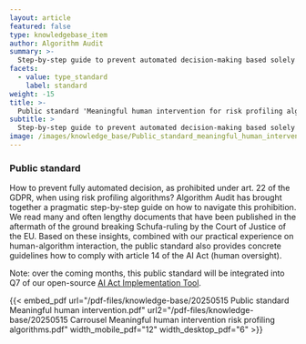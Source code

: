 ```yaml
---
layout: article
featured: false
type: knowledgebase_item
author: Algorithm Audit
summary: >-
  Step-by-step guide to prevent automated decision-making based solely on profiling
facets:
  - value: type_standard
    label: standard
weight: -15
title: >-
  Public standard 'Meaningful human intervention for risk profiling algorithms'
subtitle: >
  Step-by-step guide to prevent automated decision-making based solely on profiling
image: /images/knowledge_base/Public_standard_meaningful_human_intervention.png
---
```


### Public standard
How to prevent fully automated decision, as prohibited under art. 22 of the GDPR, when using risk profiling algorithms? Algorithm Audit has brought together a pragmatic step-by-step guide on how to navigate this prohibition. We read many and often lengthy documents that have been published in the aftermath of the ground breaking Schufa-ruling by the Court of Justice of the EU. Based on these insights, combined with our practical experience on human-algorithm interaction, the public standard also provides concrete guidelines how to comply with article 14 of the AI Act (human oversight).

Note: over the coming months, this public standard will be integrated into Q7 of our open-source [AI Act Implementation Tool](/technical-tools/implementation-tool/).

{{< embed_pdf url="/pdf-files/knowledge-base/20250515 Public standard Meaningful human intervention.pdf" url2="/pdf-files/knowledge-base/20250515 Carrousel Meaningful human intervention risk profiling algorithms.pdf" width_mobile_pdf="12" width_desktop_pdf="6" >}}